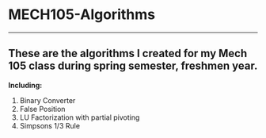 # MECH105-Algorithms
---
These are the algorithms I created for my Mech 105 class during spring semester, freshmen year. 
---
**Including:**
1. Binary Converter
2. False Position
3. LU Factorization with partial pivoting
4. Simpsons 1/3 Rule
